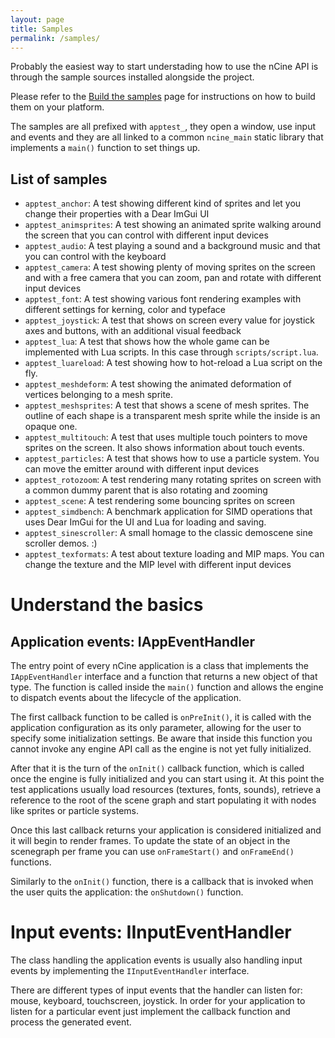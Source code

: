 ```yaml
---
layout: page
title: Samples
permalink: /samples/
---
```


Probably the easiest way to start understading how to use the nCine API is through the sample sources installed alongside the project.

Please refer to the [Build the samples](/build-samples) page for instructions on how to build them on your platform.

The samples are all prefixed with `apptest_`, they open a window, use input and events and they are all linked to a common `ncine_main` static library that implements a `main()` function to set things up.

## List of samples

- `apptest_anchor`:
  A test showing different kind of sprites and let you change their properties with a Dear ImGui UI
- `apptest_animsprites`:
  A test showing an animated sprite walking around the screen that you can control with different input devices
- `apptest_audio`:
  A test playing a sound and a background music and that you can control with the keyboard
- `apptest_camera`:
  A test showing plenty of moving sprites on the screen and with a free camera that you can zoom, pan and rotate with different input devices
- `apptest_font`:
  A test showing various font rendering examples with different settings for kerning, color and typeface
- `apptest_joystick`:
  A test that shows on screen every value for joystick axes and buttons, with an additional visual feedback
- `apptest_lua`:
  A test that shows how the whole game can be implemented with Lua scripts. In this case through `scripts/script.lua`.
- `apptest_luareload`:
  A test showing how to hot-reload a Lua script on the fly.
- `apptest_meshdeform`:
  A test showing the animated deformation of vertices belonging to a mesh sprite.
- `apptest_meshsprites`:
  A test that shows a scene of mesh sprites. The outline of each shape is a transparent mesh sprite while the inside is an opaque one.
- `apptest_multitouch`:
  A test that uses multiple touch pointers to move sprites on the screen. It also shows information about touch events.
- `apptest_particles`:
  A test that shows how to use a particle system. You can move the emitter around with different input devices
- `apptest_rotozoom`:
  A test rendering many rotating sprites on screen with a common dummy parent that is also rotating and zooming
- `apptest_scene`:
  A test rendering some bouncing sprites on screen
- `apptest_simdbench`:
  A benchmark application for SIMD operations that uses Dear ImGui for the UI and Lua for loading and saving.
- `apptest_sinescroller`:
  A small homage to the classic demoscene sine scroller demos. :)
- `apptest_texformats`:
  A test about texture loading and MIP maps. You can change the texture and the MIP level with different input devices

# Understand the basics

## Application events: IAppEventHandler

The entry point of every nCine application is a class that implements the `IAppEventHandler` interface and a function that returns a new object of that type.
The function is called inside the `main()` function and allows the engine to dispatch events about the lifecycle of the application.

The first callback function to be called is `onPreInit()`, it is called with the application configuration as its only parameter, allowing for the user to specify some initialization settings. Be aware that inside this function you cannot invoke any engine API call as the engine is not yet fully initialized.

After that it is the turn of the `onInit()` callback function, which is called once the engine is fully initialized and you can start using it.
At this point the test applications usually load resources (textures, fonts, sounds), retrieve a reference to the root of the scene graph and start populating it with nodes like sprites or particle systems.

Once this last callback returns your application is considered initialized and it will begin to render frames. To update the state of an object in the scenegraph per frame you can use `onFrameStart()` and `onFrameEnd()` functions.

Similarly to the `onInit()` function, there is a callback that is invoked when the user quits the application: the `onShutdown()` function.

# Input events: IInputEventHandler

The class handling the application events is usually also handling input events by implementing the `IInputEventHandler` interface.

There are different types of input events that the handler can listen for: mouse, keyboard, touchscreen, joystick. In order for your application to listen for a particular event just implement the callback function and process the generated event.
